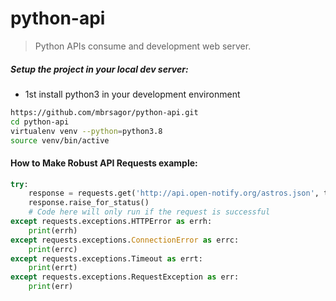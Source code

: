 # python-api
> Python APIs consume and development web server.


##### Setup the project in your local dev server:

- 1st install python3 in your development environment

```bash
https://github.com/mbrsagor/python-api.git
cd python-api
virtualenv venv --python=python3.8
source venv/bin/active
```

#### How to Make Robust API Requests example:
```python
try:
    response = requests.get('http://api.open-notify.org/astros.json', timeout=5)
    response.raise_for_status()
    # Code here will only run if the request is successful
except requests.exceptions.HTTPError as errh:
    print(errh)
except requests.exceptions.ConnectionError as errc:
    print(errc)
except requests.exceptions.Timeout as errt:
    print(errt)
except requests.exceptions.RequestException as err:
    print(err)
```
